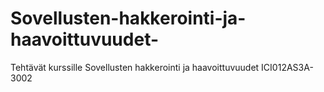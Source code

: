 # Sovellusten-hakkerointi-ja-haavoittuvuudet-
Tehtävät kurssille Sovellusten hakkerointi ja haavoittuvuudet ICI012AS3A-3002 
